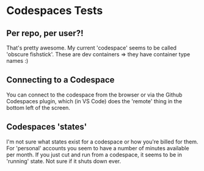 # Codespaces Tests

## Per repo, per user?!

That's pretty awesome.  My current 'codespace' seems to be called 'obscure fishstick'.  These are dev containers => they have container type names :)

## Connecting to a Codespace

You can connect to the codespace from the browser or via the Github Codespaces plugin, which (in VS Code) does the 'remote' thing in the bottom left of the screen.

## Codespaces 'states'

I'm not sure what states exist for a codespace or how you're billed for them.  For 'personal' accounts you seem to have a number of minutes available per month.  If you just cut and run from a codespace, it seems to be in 'running' state.  Not sure if it shuts down ever.
